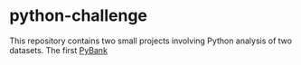 # python-challenge

This repository contains two small projects involving Python analysis of two datasets. The first [PyBank](https://github.com/lmfao415/python-challenge/tree/main/PyBank)
